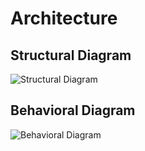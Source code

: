 # Architecture

## Structural Diagram

![Structural Diagram](https://i.ibb.co/Z2dH3Ck/stru.jpg)

## Behavioral Diagram 

![Behavioral Diagram](https://i.ibb.co/KqBQcB2/behav.jpg)
